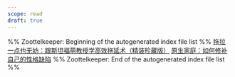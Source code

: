 ```yaml
---
scope: read
draft: true
---
```

%% Zoottelkeeper: Beginning of the autogenerated index file list  %%
 [拖拉一点也无妨：跟斯坦福萌教授学高效拖延术（精装珍藏版）](拖拉一点也无妨：跟斯坦福萌教授学高效拖延术（精装珍藏版）.md)
 [原生家庭：如何修补自己的性格缺陷](原生家庭：如何修补自己的性格缺陷.md)
%% Zoottelkeeper: End of the autogenerated index file list  %%
